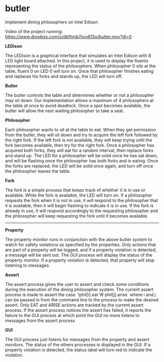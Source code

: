 # butler
Implement dining philosophers on Intel Edison

Video of the project running:
https://www.dropbox.com/s/dbfhnjb7ovx815o/butler.mov?dl=0

<b>LEDison</b></br>
<p>The LEDison is a graphical interface that simulates an Intel Edison with 8 LED light board attached. In this project, it is used to display the fluents representing the status of the philosophers. When philosopher 0 sits at the table, fluent 0 on LED 0 will turn on. Once that philosopher finishes eating and replaces his forks and stands up, the LED will turn off.</p>
<b>Butler</b></br>
<p>The butler controls the table and determines whether or not a philosopher may sit down. Our implementation allows a maximum of 4 philosophers at the table at once to avoid deadlock. Once a spot becomes available, the butler will allow the next waiting philosopher to take a seat.</p>
<b>Philosopher</b></br>
<p>Each philosopher wants to sit at the table to eat. When they get permission from the butler, they will sit down and try to acquire the left fork followed by the right fork. If the left fork is not available, they will keep trying until the fork becomes available, then try for the right fork. Once a philosopher has acquired both forks, they will eat for a random interval, then replace forks and stand up. The LED for a philosopher will be solid once he has sat down, and will be flashing once the philosopher has both forks and is eating. Once the forks are replaced, the LED will be solid once again, and turn off once the philosopher leaves the table.</p>
<b>Fork</b></br>
<p>The fork is a simple process that keeps track of whether it is in use or available. While the fork is available, the LED will turn on. If a philosopher requests the fork when it is not in use, it will respond to the philosopher that it is available, then it will begin flashing to indicate it is in use. If the fork is already in use, it will respond accordingly to the requesting philosopher and the philosopher will keep requesting the fork until it becomes available.</p>

<hr>

<b>Property</b>
<p>The property monitor runs in conjunction with the above butler system to watch for safety violations as specified by the properties. Only actions that are part of a property will be logged, and if a property violation is detected, a message will be sent out. The GUI process will display the status of the property monitor. If a property violation is detected, that property will stop listening to messages.</p>
<b>Assert</b>
<p>The assert process gives the user to assert and check some conditions during the execution of the dining philosopher system. The current assert process is made to assert the case `!phil[i].eat W phil[j].arise` where i and j can be passed in from the command line to the process to make the desired assert. Only EAT and ARISE actions are tracked by the current assert process. If the assert process notices the assert has failed, it reports the failure to the GUI process at which point the GUI no more listens to messages from the assert process</p>
<b>GUI</b>
<p>The GUI process just listens for messages from the property and assert monitors. The status of the others processes is displayed in the GUI. If a property violation is detected, the status label will turn red to indicate the violation.</p>
